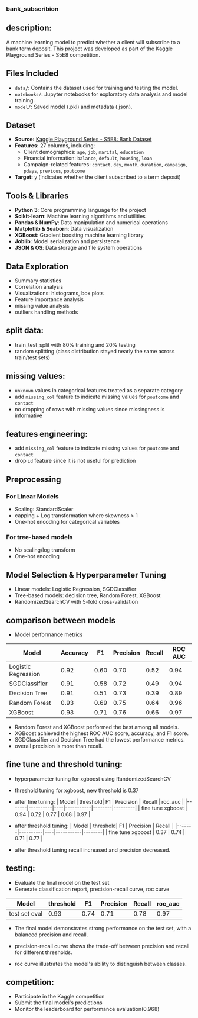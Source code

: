 ### bank_subscribion

## description:
A machine learning model to predict whether a client will subscribe to a bank term deposit.
This project was developed as part of the Kaggle Playground Series - S5E8 competition.

## Files Included
- `data/`: Contains the dataset used for training and testing the model.
- `notebooks/`: Jupyter notebooks for exploratory data analysis and model training.
- `model/`: Saved model (.pkl) and metadata (.json).

## Dataset

- **Source:** [Kaggle Playground Series - S5E8: Bank Dataset](https://www.kaggle.com/competitions/playground-series-s5e8/data)
- **Features:** 27 columns, including:
    - Client demographics: `age`, `job`, `marital`, `education`
    - Financial information: `balance`, `default`, `housing`, `loan`
    - Campaign-related features: `contact`, `day`, `month`, `duration`, `campaign`, `pdays`, `previous`, `poutcome`
- **Target:** `y` (indicates whether the client subscribed to a term deposit)


## Tools & Libraries

- **Python 3**: Core programming language for the project
- **Scikit-learn**: Machine learning algorithms and utilities
- **Pandas & NumPy**: Data manipulation and numerical operations
- **Matplotlib & Seaborn**: Data visualization
- **XGBoost**: Gradient boosting machine learning library
- **Joblib**: Model serialization and persistence
- **JSON & OS**: Data storage and file system operations

## Data Exploration
- Summary statistics
- Correlation analysis
- Visualizations: histograms, box plots
- Feature importance analysis
- missing value analysis
- outliers handling methods

## split data:
- train_test_split with 80% training and 20% testing  
- random splitting (class distribution stayed nearly the same across train/test sets)  

## missing values:
- `unknown` values in categorical features treated as a separate category
- add `missing_col` feature to indicate missing values for `poutcome` and `contact` 
- no dropping of rows with missing values since missingness is informative

## features engineering:
- add `missing_col` feature to indicate missing values for `poutcome` and `contact` 
- drop `id` feature since it is not useful for prediction

## Preprocessing
### For Linear Models
- Scaling: StandardScaler
- capping + Log transformation where skewness > 1
- One-hot encoding for categorical variables

### For tree-based models
- No scaling/log transform
- One-hot encoding


## Model Selection & Hyperparameter Tuning
- Linear models: Logistic Regression, SGDClassifier
- Tree-based models: decision tree, Random Forest, XGBoost
- RandomizedSearchCV with 5-fold cross-validation

## comparison between models
-  Model performance metrics

| Model | Accuracy | F1 | Precision | Recall | ROC AUC |
|-------|----------|----|-----------|--------|---------|
| Logistic Regression | 0.92 | 0.60 | 0.70 | 0.52 | 0.94 |
| SGDClassifier | 0.91 | 0.58 | 0.72 | 0.49 | 0.94 |
| Decision Tree | 0.91 | 0.51 | 0.73 | 0.39 | 0.89 |
| Random Forest | 0.93 | 0.69 | 0.75 | 0.64 | 0.96 |
| XGBoost | 0.93 | 0.71 | 0.76 | 0.66 | 0.97 |

- Random Forest and XGBoost performed the best among all models.
- XGBoost achieved the highest ROC AUC score, accuracy, and F1 score.
- SGDClassifier and Decision Tree had the lowest performance metrics.
- overall precision is more than recall.


## fine tune and threshold tuning:
- hyperparameter tuning for xgboost using RandomizedSearchCV
- threshold tuning for xgboost, new threshold is 0.37

- after fine tuning:
| Model | threshold| F1 | Precision | Recall | roc_auc |
|-------|----------|----|-----------|--------|---------|
| fine tune xgboost | 0.94 | 0.72 | 0.77 | 0.68 | 0.97 |

- after threshold tuning:
| Model | threshold| F1 | Precision | Recall | 
|-------|----------|----|-----------|--------|
| fine tune xgboost | 0.37 | 0.74 | 0.71 | 0.77 |

- after threshold tuning recall increased and precision decreased.

## testing:
- Evaluate the final model on the test set
- Generate classification report, precision-recall curve, roc curve

| Model | threshold| F1 | Precision | Recall | roc_auc |
|-------|----------|----|-----------|--------|---------|
| test set eval | 0.93 | 0.74 | 0.71 | 0.78 | 0.97 |

- The final model demonstrates strong performance on the test set, with a balanced precision and recall.

- precision-recall curve shows the trade-off between precision and recall for different thresholds.
- roc curve illustrates the model's ability to distinguish between classes.

## competition:
- Participate in the Kaggle competition
- Submit the final model's predictions
- Monitor the leaderboard for performance evaluation(0.968)
